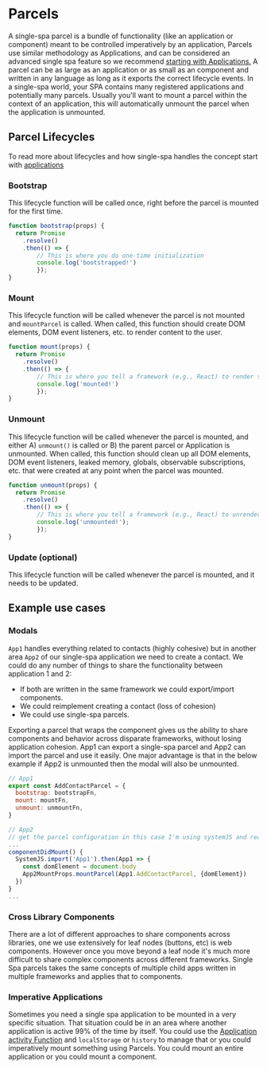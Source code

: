 # Parcels

A single-spa parcel is a bundle of functionality (like an application or component) meant to be controlled imperatively 
by an application, Parcels use similar methodology as Applications, and can be considered an advanced single spa feature so we recommend [starting with Applications.](/docs/applications.md)
A parcel can be as large as an application or as small as an component and written in 
any language as long as it exports the correct lifecycle events. In a single-spa world, your SPA contains 
many registered applications and potentially many parcels. Usually you'll want to mount a parcel within the 
context of an application, this will automatically unmount the parcel when the application is unmounted.

## Parcel Lifecycles
To read more about lifecycles and how single-spa handles the concept start with [applications](/docs/applications.md#registered-application-lifecycle)

### Bootstrap
This lifecycle function will be called once, right before the parcel is
mounted for the first time.

```js
function bootstrap(props) {
  return Promise
    .resolve()
    .then(() => {
        // This is where you do one-time initialization
        console.log('bootstrapped!')
        });
}
```

### Mount
This lifecycle function will be called whenever the parcel is not mounted and `mountParcel` is called. When
called, this function should create DOM elements, DOM event listeners, etc. to render content to the user.

```js
function mount(props) {
  return Promise
    .resolve()
    .then(() => {
        // This is where you tell a framework (e.g., React) to render some ui to the dom
        console.log('mounted!')
        });
}
```

### Unmount
This lifecycle function will be called whenever the parcel is mounted, and either A) `unmount()` is called 
or B) the parent parcel or Application is unmounted. When called, this function should clean up all DOM elements, 
DOM event listeners, leaked memory, globals, observable subscriptions, etc. that were created at any point when the parcel was mounted.

```js
function unmount(props) {
  return Promise
    .resolve()
    .then(() => {
        // This is where you tell a framework (e.g., React) to unrender some ui from the dom
        console.log('unmounted!');
        });
}
```

### Update (optional)
This lifecycle function will be called whenever the parcel is mounted, and it needs to be updated.

## Example use cases

### Modals
`App1` handles everything related to contacts (highly cohesive) but in another area `App2` of our single-spa application we need to create a contact.
We could do any number of things to share the functionality between application 1 and 2: 
- If both are written in the same framework we could export/import components.
- We could reimplement creating a contact (loss of cohesion)
- We could use single-spa parcels.

Exporting a parcel that wraps the component gives us the ability to share components and behavior across disparate frameworks, without losing application cohesion.
App1 can export a single-spa parcel and App2 can import the parcel and use it easily. One major advantage is that in the below example
if App2 is unmounted then the modal will also be unmounted.

```js
// App1
export const AddContactParcel = {
  bootstrap: bootstrapFn,
  mount: mountFn,
  unmount: unmountFn,
}

// App2
// get the parcel configuration in this case I'm using systemJS and react
...
componentDidMount() {
  SystemJS.import('App1').then(App1 => {
    const domElement = document.body
    App2MountProps.mountParcel(App1.AddContactParcel, {domElement})
  })
}
...

```

### Cross Library Components

There are a lot of different approaches to share components across libraries, one we use extensively 
for leaf nodes (buttons, etc) is web components. However once you move beyond a leaf node it's much more difficult 
to share complex components across different frameworks. Single Spa parcels takes the same concepts of multiple 
child apps written in multiple frameworks and applies that to components.

### Imperative Applications

Sometimes you need a single spa application to be mounted in a very specific situation. That situation 
could be in an area where another application is active 99% of the time by itself. You could use the [Application activity Function](/docs/single-spa-config.md#activity-function)
and `localStorage` or `history` to manage that or you could imperatively mount something using Parcels.
You could mount an entire application or you could mount a component.

